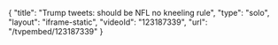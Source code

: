 {
    "title": "Trump tweets: should be NFL no kneeling rule",
    "type": "solo",
    "layout": "iframe-static",
    "videoId": "123187339",
    "url": "\/tvpembed\/123187339"
}